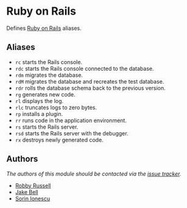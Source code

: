 Ruby on Rails
=============

Defines [Ruby on Rails][1] aliases.

Aliases
-------

  - `rc` starts the Rails console.
  - `rdc` starts the Rails console connected to the database.
  - `rdm` migrates the database.
  - `rdM` migrates the database and recreates the test database.
  - `rdr` rolls the database schema back to the previous version.
  - `rg` generates new code.
  - `rl` displays the log.
  - `rlc` truncates logs to zero bytes.
  - `rp` installs a plugin.
  - `rr` runs code in the application environment.
  - `rs` starts the Rails server.
  - `rsd` starts the Rails server with the debugger.
  - `rx` destroys newly generated code.
  
Authors
-------

*The authors of this module should be contacted via the [issue tracker][2].*

  - [Robby Russell](https://github.com/robbyrussell)
  - [Jake Bell](https://github.com/theunraveler)
  - [Sorin Ionescu](https://github.com/sorin-ionescu)

[1]: http://rubyonrails.org
[2]: https://github.com/dotzsh/dotzsh/issues


